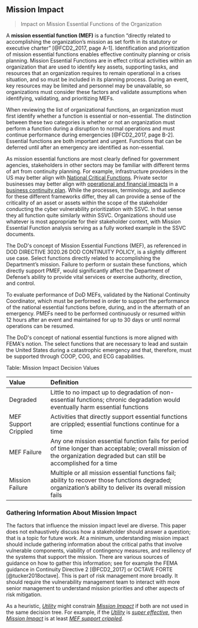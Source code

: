 ## Mission Impact
> Impact on Mission Essential Functions of the Organization

A **mission essential function (MEF)** is a function “directly related to accomplishing the organization’s mission as set forth in its statutory or executive charter” [@FCD2_2017, page A-1]. Identification and prioritization of mission essential functions enables effective continuity planning or crisis planning. Mission Essential Functions are in effect critical activities within an organization that are used to identify key assets, supporting tasks, and resources that an organization requires to remain operational in a crises situation, and so must be included in its planning process. During an event, key resources may be limited and personnel may be unavailable, so organizations must consider these factors and validate assumptions when identifying, validating, and prioritizing MEFs.

When reviewing the list of organizational functions, an organization must first identify whether a function is essential or non-essential. The distinction between these two categories is whether or not an organization must perform a function during a disruption to normal operations and must continue performance during emergencies [@FCD2_2017, page B-2]. Essential functions are both important and urgent. Functions that can be deferred until after an emergency are identified as non-essential.

As mission essential functions are most clearly defined for government agencies, stakeholders in other sectors may be familiar with different terms of art from continuity planning. For example, infrastructure providers in the US may better align with [National Critical Functions](https://www.cisa.gov/national-critical-functions). Private sector businesses may better align with [operational and financial impacts](https://www.ready.gov/sites/default/files/2020-03/business-impact-analysis-worksheet.pdf) in a [business continuity plan](https://www.ready.gov/business-continuity-plan). While the processes, terminology, and audience for these different frameworks differ, they all can provide a sense of the criticality of an asset or assets within the scope of the stakeholder conducting the cyber vulnerability prioritization with SSVC. In that sense they all function quite similarly within SSVC. Organizations should use whatever is most appropriate for their stakeholder context, with Mission Essential Function analysis serving as a fully worked example in the SSVC documents. 

The DoD's concept of Mission Essential Functions (MEF), as referenced in DOD DIRECTIVE 3020.26 DOD CONTINUITY POLICY, is a slightly different use case. Select functions directly related to accomplishing the Department’s mission. Failure to
perform or sustain these functions, which directly support PMEF, would significantly affect the
Department of Defense’s ability to provide vital services or exercise authority, direction, and
control.

To evaluate performance of DoD MEFs, validated by the National Continuity Coordinator, which must be
performed in order to support the performance of the national essential functions before, during,
and in the aftermath of an emergency. PMEFs need to be performed continuously or resumed
within 12 hours after an event and maintained for up to 30 days or until normal operations can be
resumed.

The DoD's concept of national essential functions is more aligned with FEMA's notion. The select functions that are necessary to lead and sustain the
United States during a catastrophic emergency and that, therefore, must be supported through
COOP, COG, and ECG capabilities.

Table:  Mission Impact Decision Values

| Value | Definition  |
| :--- | :---------- |
| Degraded | Little to no impact up to degradation of non-essential functions; chronic degradation would eventually harm essential functions                                                                     |
| MEF Support Crippled   | Activities that directly support essential functions are crippled; essential functions continue for a time                                                                |
| MEF Failure            | Any one mission essential function fails for period of time longer than acceptable; overall mission of the organization degraded but can still be accomplished for a time |
| Mission Failure        | Multiple or all mission essential functions fail; ability to recover those functions degraded; organization’s ability to deliver its overall mission fails                |

### Gathering Information About Mission Impact

The factors that influence the mission impact level are diverse. This paper does not exhaustively discuss how a stakeholder should answer a question; that is a topic for future work. At a minimum, understanding mission impact should include gathering information about the critical paths that involve vulnerable components, viability of contingency measures, and resiliency of the systems that support the mission. There are various sources of guidance on how to gather this information; see for example the FEMA guidance in Continuity Directive 2 [@FCD2_2017] or OCTAVE FORTE [@tucker2018octave]. This is part of risk management more broadly. It should require the vulnerability management team to interact with more senior management to understand mission priorities and other aspects of risk mitigation.

As a heuristic, [*Utility*](#utility) might constrain [*Mission Impact*](#mission-impact) if both are not used in the same decision tree.
For example, if the [*Utility*](#utility) is [*super effective*](#utility), then [*Mission Impact*](#mission-impact) is at least [*MEF support crippled*](#mission-impact).
